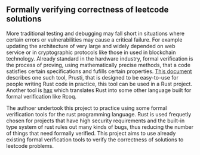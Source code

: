 ## Formally verifying correctness of leetcode solutions

More traditional testing and debugging may fall short in situations where certain errors or vulnerabilities may cause a critical failure. For example updating the architecture of very large and widely depended on web service or in cryptographic protocols like those in used in blockchain technology. Already standard in the hardware industry, formal verification is the process of proving, using mathematically precise methods, that a code satisfies certain specifications and fufills certain properties. [This document](https://pm.inf.ethz.ch/publications/AstrauskasBilyFialaGrannanMathejaMuellerPoliSummers22.pdf) describes one such tool, Prusti, that is designed to be easy-to-use for people writing Rust code in practice, this tool can be used in a Rust project. Another tool is [hax](https://hax.cryspen.com/) which translates Rust into some other language built for formal verification like Rcoq.

The authoer undertook this project to practice using some formal verification tools for the rust programming language. Rust is used frequetly chosen for projects that have high security requirements and the built-in type system of rust rules out many kinds of bugs, thus reducing the number of things that need formally verified. This project aims to use already existing formal verification tools to verify the correctness of solutions to leetcode problems.
